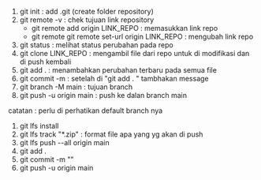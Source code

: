 1. git init : add .git (create folder repository)
2. git remote -v : chek tujuan link repository
   - git remote add origin LINK_REPO : memasukkan link repo
   - git remote git remote set-url origin LINK_REPO : mengubah link repo
3. git status : melihat status perubahan pada repo
4. git clone LINK_REPO : mengambil file dari repo untuk di modifikasi dan di push kembali
5. git add . : menambahkan perubahan terbaru pada semua file
6. git commit -m : setelah di "git add . " tambhakan message
7. git branch -M main : tujuan branch
8. git push -u origin main : push ke dalan branch main

catatan : perlu di perhatikan default branch nya

<!-- Large file To GITHUB -->

1. git lfs install
2. git lfs track "\*.zip" : format file apa yang yg akan di push
3. git lfs push --all origin main
4. git add .
5. git commit -m ""
6. git push -u origin main
